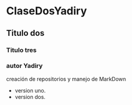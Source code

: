 # ClaseDosYadiry
## Titulo dos 
### Titulo tres 
### autor Yadiry
creación de repositorios y manejo de MarkDown
- version uno.
- version dos.
